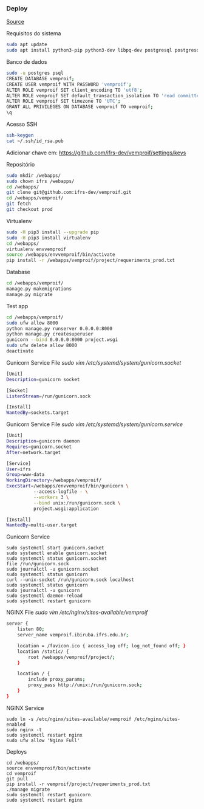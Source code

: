 ### Deploy
[Source](https://www.digitalocean.com/community/tutorials/how-to-set-up-django-with-postgres-nginx-and-gunicorn-on-ubuntu-18-04#checking-for-the-gunicorn-socket-file)



Requisitos do sistema
```bash
sudo apt update
sudo apt install python3-pip python3-dev libpq-dev postgresql postgresql-contrib nginx curl htop git vim
```


Banco de dados
```bash
sudo -u postgres psql
CREATE DATABASE vemproif;
CREATE USER vemproif WITH PASSWORD 'vemproif';
ALTER ROLE vemproif SET client_encoding TO 'utf8';
ALTER ROLE vemproif SET default_transaction_isolation TO 'read committed';
ALTER ROLE vemproif SET timezone TO 'UTC';
GRANT ALL PRIVILEGES ON DATABASE vemproif TO vemproif;
\q
```


Acesso SSH
```bash
ssh-keygen
cat ~/.ssh/id_rsa.pub
```
Adicionar chave em: https://github.com/ifrs-dev/vemproif/settings/keys


Repositório
```bash
sudo mkdir /webapps/
sudo chown ifrs /webapps/
cd /webapps/
git clone git@github.com:ifrs-dev/vemproif.git
cd /webapps/vemproif/
git fetch
git checkout prod
```


Virtualenv
```bash
sudo -H pip3 install --upgrade pip
sudo -H pip3 install virtualenv
cd /webapps/
virtualenv envvemproif
source /webapps/envvemproif/bin/activate
pip install -r /webapps/vemproif/project/requeriments_prod.txt
```


Database
```bash
cd /webapps/vemproif/
manage.py makemigrations
manage.py migrate
```


Test app
```bash
cd /webapps/vemproif/
sudo ufw allow 8000
python manage.py runserver 0.0.0.0:8000
python manage.py createsuperuser
gunicorn --bind 0.0.0.0:8000 project.wsgi
sudo ufw delete allow 8000
deactivate
```



Gunicorn Service File
_sudo vim /etc/systemd/system/gunicorn.socket_
```bash
[Unit]
Description=gunicorn socket

[Socket]
ListenStream=/run/gunicorn.sock

[Install]
WantedBy=sockets.target
```



Gunicorn Service File
_sudo vim /etc/systemd/system/gunicorn.service_
```bash
[Unit]
Description=gunicorn daemon
Requires=gunicorn.socket
After=network.target

[Service]
User=ifrs
Group=www-data
WorkingDirectory=/webapps/vemproif/
ExecStart=/webapps/envvemproif/bin/gunicorn \
          --access-logfile - \
          --workers 3 \
          --bind unix:/run/gunicorn.sock \
          project.wsgi:application

[Install]
WantedBy=multi-user.target
```


Gunicorn Service
```
sudo systemctl start gunicorn.socket
sudo systemctl enable gunicorn.socket
sudo systemctl status gunicorn.socket
file /run/gunicorn.sock
sudo journalctl -u gunicorn.socket
sudo systemctl status gunicorn
curl --unix-socket /run/gunicorn.sock localhost
sudo systemctl status gunicorn
sudo journalctl -u gunicorn
sudo systemctl daemon-reload
sudo systemctl restart gunicorn
```


NGINX File
_sudo vim /etc/nginx/sites-available/vemproif_
```bash
server {
    listen 80;
    server_name vemproif.ibiruba.ifrs.edu.br;

    location = /favicon.ico { access_log off; log_not_found off; }
    location /static/ {
        root /webapps/vemproif/project/;
    }

    location / {
        include proxy_params;
        proxy_pass http://unix:/run/gunicorn.sock;
    }
}
```


NGINX Service
```
sudo ln -s /etc/nginx/sites-available/vemproif /etc/nginx/sites-enabled
sudo nginx -t
sudo systemctl restart nginx
sudo ufw allow 'Nginx Full'
```


Deploys
```
cd /webapps/
source envvemproif/bin/activate
cd vemproif
git pull
pip install -r vemproif/project/requeriments_prod.txt
./manage migrate
sudo systemctl restart gunicorn
sudo systemctl restart nginx
```
